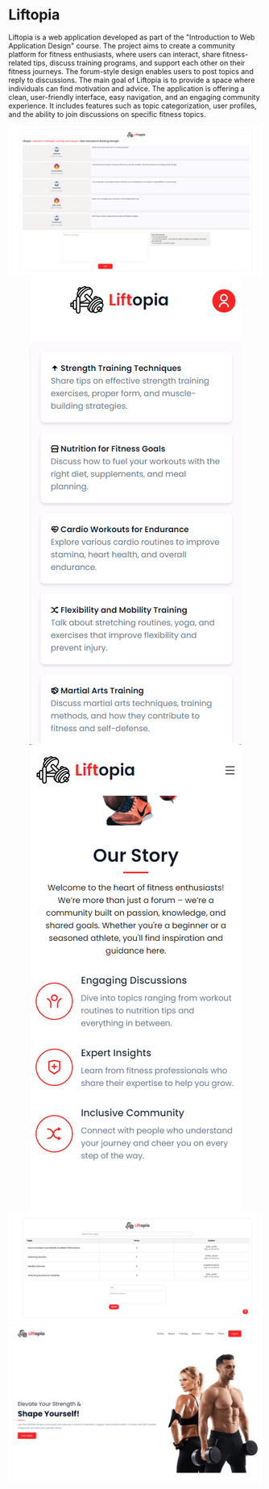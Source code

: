<h1>Liftopia</h1>

<p>
  Liftopia is a web application developed as part of the "Introduction to Web Application Design" course. The project aims to create a community platform for fitness enthusiasts, where users can interact, share fitness-related tips, discuss training programs, and support each other on their fitness journeys. The forum-style design enables users to post topics and reply to discussions.
  The main goal of Liftopia is to provide a space where individuals can find motivation and advice. 
  The application is offering a clean, user-friendly interface, easy navigation, and an engaging community experience. It includes features such as topic categorization, user profiles, and the ability to join discussions on specific fitness topics.
</p>

<div align="center">
  <img src="Liftopia-wdpai/assets/img1.png">
  <img src="Liftopia-wdpai/assets/img2.png">
  <img src="Liftopia-wdpai/assets/img5.png">
  <img src="Liftopia-wdpai/assets/img3.png">
  <img src="Liftopia-wdpai/assets/img4.png">

</div>
